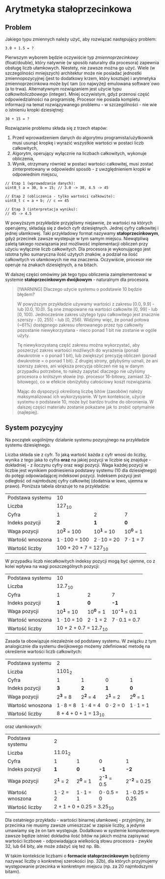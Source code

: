 # Arytmetyka stałoprzecinkowa

## Problem
Jakiego typu zmiennych należy użyć, aby rozwiązać następujący problem:
````{verbatim}
3.0 + 1.5 = ?
````

Pierwszym wyborem będzie oczywiście typ <i>zmiennoprzecinkowy</i> (float/double), który natywnie (w sposób naturalny dla procesora) zapewnia obsługę liczb ułamkowych. Niestety, nie zawsze można go użyć. Wiele (w szczególności mniejszych) architektur może nie posiadać jednostki zmiennopozycyjnej (jest to dodatkowy krzem, który kosztuje) i arytmetyka zmiennoprzecinkowa może być tam (co najwyżej) emulowana software\`owo (a to trwa). 
Alternatywnym rozwiązaniem jest użycie typu <i>całkowitoliczbowego</i> (integer). Mniej oczywistym, gdyż przenosi część odpowiedzialności na programistę. Procesor nie posiada kompletu informacji na temat rozwiązywanego problemu - w szczególności - nie wie o istnieniu kropki dziesiętnej:
````{verbatim}
30 + 15 = ? 
````

Rozwiązanie problemu składa się z trzech etapów:
1. Przed wprowadzeniem danych do algorytmu programista/użytkownik musi usunąć kropkę i wyrazić wszystkie wartości w postaci liczb całkowitych,
2. Algorytm, operujący wyłącznie na liczbach całkowitych, wykonuje obliczenia,
3. Wynik, otrzymany również w postaci wartości całkowitej, musi zostać zinterpretowany w odpowiedni sposób - z uwzględnieniem kropki w odpowiednim miejscu,
 
````{verbatim}
// Etap 1 (wprowadzanie danych):
uint8_t a = 30, b = 15; // 3.0 -> 30, 4.5 -> 45

// Etap 2 (obliczenia - tylko wartości całkowite):
uint8_t c = a + b; // c == 45

// Etap 3 (interpretacja wyniku):
// 45 -> 4.5
````

W powyższym przykładzie przyjęlismy niejawnie, że wartości na których operujemy, składają się z dwóch cyfr dziesiętnych. Jednej cyfry całkowitej i jednej ułamkowej. Taki przykładowy format nazywamy <b>stałoprzecinkowym</b>, gdyż przecinek  zawsze wystepuje w tym samym miejscu. 
Niewątpliwą zaletą takiego rozwiązania jest możliwość implementacji obliczeń przy użyciu wyłącznie liczb całkowitych. Dla procesora je wykonującego jest istotna tylko sumaryczna ilość użytych znaków, a podział na ilość całkowitych vs ułamkowych nie ma znaczenia.  Oczywiście, procesor nie operuje na znakach dziesiętnych, a na bitach. 

W dalszej części omówimy jak tego typu obliczenia zaimplementować w systemie <b>stałoprzecinkowym dwójkowym</b> - naturalnym dla procesora. 

> [!WARNING]  Dlaczego użycie systemu o podstawie 10 będzie błędem?
> 
> W powyższym przykładzie używamy wartości z zakresu [0.0, 9.9] - lub [0.0, 10.0). Są one zmapowane na wartości całkowite [0, 99] - lub [0, 100). Jednocześnie zakres użytego typu całkowitego jest znacznie szerszy - [0, 255] - lub [0, 256). Widzimy więc, że ponad połowa (~61%) dostępnego zakresu oferowanego przez typ całkowity pozostanie niewykorzystana - nieco ponad 1 bit nie zostanie w ogóle użyty. 
> 
> Tę niewykorzystaną część zakresu można wykorzystać, aby poszerzyć zakres wartości możliwych do wyrażenia (ponad dwukrotnie = o ponad 1 bit), lub zwiększyć precyzję obliczeń (ponad dwukrotnie = o ponad 1 bit). Z drugiej strony, gdybyśmy uznali, że ani szerszy zakres, ani większa precyzja obliczeń nie są w danym przypadku potrzebne, to należy zapytać dlaczego nie użyliśmy procesora o krótszym słowie (np. procesor 16-bitowy, zamiast 32-bitowego), co w efekcie obniżyłoby całościowy koszt rozwiązania. 
> 
> Mając do dyspozycji określoną liczbę bitów (zasobów) należy maksymalizować ich wykorzysyanie. W tym kontekscie, użycie systemu o podstawie 10, może być bardzo trudne do obronienia. W dalszej części materiału zostanie pokazane jak to zrobić optymalnie (najlepiej).

## System pozycyjny
Na początek uogólnijmy działanie systemu pozycyjnego na przykładzie systemu dziesiętnego. 

Liczba składa sie z cyfr. To jaką wartość każda z cyfr wnosi do liczby, wynika z tego jaka to cyfra <b>oraz</b> na jakiej pozycji w liczbie się znajduje - dokładniej - z iloczynu cyfry oraz wagi pozycji. Waga każdej pozycji w liczbie jest wynikiem podniesienia podstawy systemu (10 dla dziesiętnego) do potęgi odpowiadającej indeksowi pozycji. Indeksem pozycji jest odległość od najmłodszej cyfry całkowitej (dodatnia w lewo, ujemna w prawo). Poniższa tabela obrazuje to na przykładzie:

<table>
<tr><td>Podstawa systemu</td><td colspan=3>10</td></tr>
<tr><td>Liczba</td><td colspan=3>127<sub>10</sub></td></tr>
<tr><td>Cyfra</td><td>1</td><td>2</td><td>7</td></tr>
<tr><td>Indeks pozycji</td><td><b>2</b></td><td><b>1</b></td><td><b>0</b></td></tr>
<tr><td>Waga pozycji</td><td>10<sup><b>2</b></sup> = 100</td><td>10<sup><b>1</b></sup> = 10</td><td>10<sup><b>0</b></sup> = 1</td></tr>
<tr><td>Wartość wnoszona</td><td>1 &middot; 100 = 100</td><td>2 &middot; 10 = 20</td><td>7 &middot; 1 = 7</td></tr>
<tr><td>Wartość liczby</td><td colspan=3>100 + 20 + 7 = 127<sub>10</sub></td></tr>
</table>

W przypadku liczb niecałkowitych indeksy pozycji mogą być ujemne, co z kolei wpływa na wagi poszczególnych pozycji:

<table>
<tr><td>Podstawa systemu</td><td colspan=3>10</td></tr>
<tr><td>Liczba</td><td colspan=3>12.7<sub>10</sub></td></tr>
<tr><td>Cyfra</td><td>1</td><td>2</td><td>7</td></tr>
<tr><td>Indeks pozycji</td><td><b>1</b></td><td><b>0</b></td><td><b>-1</b></td></tr>
<tr><td>Waga pozycji</td><td>10<sup><b>1</b></sup> = 10</td><td>10<sup><b>0</b></sup> = 1</td><td>10<sup><b>-1</b></sup> = 0.1</td></tr>
<tr><td>Wartość wnoszona</td><td>1 &middot; 10 = 10</td><td>2 &middot; 1 = 2</td><td>7 &middot; 0.1 = 0.7</td></tr>
<tr><td>Wartość liczby</td><td colspan=3>10 + 2 + 0.7 = 12.7<sub>10</sub></td></tr>
</table>

Zasada ta obowiązuje niezależnie od podstawy systemu. W związku z tym analogicznie dla systemu dwójkowego możemy zdefiniować metodę na określenie wartości liczb całkowitych:

<table>
<tr><td>Podstawa systemu</td><td colspan=4>2</td></tr>
<tr><td>Liczba</td><td colspan=4>1101<sub>2</sub></td></tr>
<tr><td>Cyfra</td><td>1</td><td>1</td><td>0</td><td>1</td></tr>
<tr><td>Indeks pozycji</td><td><b>3</b></td><td><b>2</b></td><td><b>1</b></td><td><b>0</b></td></tr>
<tr><td>Waga pozycji</td><td>2<sup><b>3</b></sup> = 8</td><td>2<sup><b>2</b></sup> = 4</td><td>2<sup><b>1</b></sup> = 2</td><td>2<sup><b>0</b></sup> = 1</td></tr>
<tr><td>Wartość wnoszona</td><td>1 &middot; 8 = 8</td><td>1 &middot; 4 = 4</td><td>0 &middot; 2 = 0</td><td>1 &middot; 1 = 1</td></tr>
<tr><td>Wartość liczby</td><td colspan=4>8 + 4 + 0 + 1 = 13<sub>10</sub></td></tr>
</table>

oraz ułamkowych:

<table>
<tr><td>Podstawa systemu</td><td colspan=4>2</td></tr>
<tr><td>Liczba</td><td colspan=4>11.01<sub>2</sub></td></tr>
<tr><td>Cyfra</td><td>1</td><td>1</td><td>0</td><td>1</td></tr>
<tr><td>Indeks pozycji</td><td><b>1</b></td><td><b>0</b></td><td><b>-1</b></td><td><b>-2</b></td></tr>
<tr><td>Waga pozycji</td><td>2<sup><b>1</b></sup> = 2</td><td>2<sup><b>0</b></sup> = 1</td><td>2<sup><b>-1</b></sup> = 0.5</td><td>2<sup><b>-2</b></sup> = 0.25</td></tr>
<tr><td>Wartość wnoszona</td><td>1 &middot; 2 = 2</td><td>1 &middot; 1 = 1</td><td>0 &middot; 0.5 = 0</td><td>1 &middot; 0.25 = 0.25</td></tr>
<tr><td>Wartość liczby</td><td colspan=4>2 + 1 + 0 + 0.25 = 3.25<sub>10</sub></td></tr>
</table>

Dla ostatniego przykładu - wartości binarnej ułamkowej - przyjmijmy, że przecinka nie musimy zawsze umieszczać w zapisie liczby, a jedynie umawiamy się że on tam występuje. Dodatkowo w systemie komputerowym zawsze będize istnieć dokładna ilość bitów na jakich można zapisywać wartości liczbowe - odpowiadająca wielkością słowu procesora - zwykle 32, lub 64 bity, ale może zdażyć się też np. 8b. 

W takim kontekście liczbami o <B>formacie stałoprzecinkowym</B> będziemy nazywać liczby o konkretnej szerokości (np. 32b), dla których przyjmujemy występowanie przecinka w konkretnym miejscu (np. za 20 najmłodszymi bitami).



